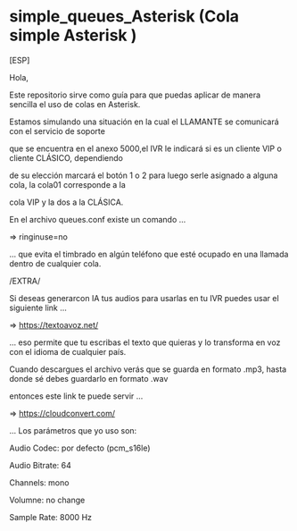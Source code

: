 # simple_queues_Asterisk (Cola simple Asterisk )

[ESP]

Hola,

Este repositorio sirve como guía para que puedas aplicar de manera sencilla el uso de colas en Asterisk.

Estamos simulando una situación en la cual el LLAMANTE se comunicará con el servicio de soporte

que se encuentra en el anexo 5000,el IVR le indicará si es un cliente VIP o cliente CLÁSICO, dependiendo

de su elección marcará el botón 1 o 2 para luego serle asignado a alguna cola, la cola01 corresponde a la

cola VIP y la dos a la CLÁSICA.

En el archivo queues.conf existe un comando ...

=> ringinuse=no

... que evita el timbrado en algún teléfono que esté ocupado en una llamada dentro de cualquier cola.


/EXTRA/

Si deseas generarcon IA tus audios para usarlas en tu IVR puedes usar el siguiente link ...

=> https://textoavoz.net/

... eso permite que tu escribas el texto que quieras y lo transforma en voz con el idioma de cualquier país.

Cuando descargues el archivo verás que se guarda en formato .mp3, hasta donde sé debes guardarlo en formato .wav

entonces este link te puede servir ...

=> https://cloudconvert.com/

... Los parámetros que yo uso son:

Audio Codec: por defecto (pcm_s16le)

Audio Bitrate: 64

Channels: mono

Volumne: no change

Sample Rate: 8000 Hz


